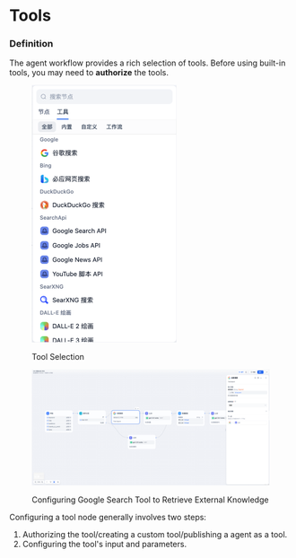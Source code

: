 # Tools

### Definition

The agent workflow provides a rich selection of tools. Before using built-in tools, you may need to **authorize** the tools.

<figure><img src="/en/.gitbook/assets/guides/agent/node/tools/image (231).png" alt="" width="258"><figcaption><p>Tool Selection</p></figcaption></figure>

<figure><img src="/en/.gitbook/assets/guides/agent/node/tools/image (232).png" alt=""><figcaption><p>Configuring Google Search Tool to Retrieve External Knowledge</p></figcaption></figure>

Configuring a tool node generally involves two steps:

1. Authorizing the tool/creating a custom tool/publishing a agent as a tool.
2. Configuring the tool's input and parameters.

<!-- For more information on how to create custom tools and configure them, please refer to the [Tool Configuration Guide](https://docs.fusionworks.ai/v/zh-hans/guides/tools). -->